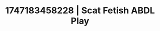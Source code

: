 ---
categories:
- Twerking tease
- Inclusive desire
- Eye contact kink
- Naughty librarian
- Hands in hair
image: /assets/images/1747183458228.jpg
layout: post
seo:
  description: Featured content with premium Scat Fetish, ABDL Play. HD images available.
  keywords: Scat Fetish, ABDL Play
  og_image: /assets/images/1747183458228.jpg
  schema_type: VisualArtwork
tags:
- ABDL Play
- '#1747183458228'
- Scat Fetish
title: 1747183458228 | Scat Fetish ABDL Play
---